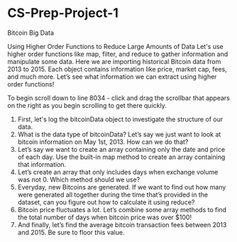 # CS-Prep-Project-1
Bitcoin Big Data

Using Higher Order Functions to Reduce Large Amounts of Data
Let's use higher order functions like map, filter, and reduce to gather information and manipulate some data. Here we are importing historical Bitcoin data from 2013 to 2015. Each object contains information like price, market cap, fees, and much more. Let’s see what information we can extract using higher order functions!

To begin scroll down to line 8034 - click and drag the scrollbar that appears on the right as you begin scrolling to get there quickly.

1. First, let's log the bitcoinData object to investigate the structure of our data.
2. What is the data type of bitcoinData? Let’s say we just want to look at bitcoin information on May 1st, 2013. How can we do that?
3. Let’s say we want to create an array containing only the date and price of each day. Use the built-in map method to create an array containing that information.
4. Let’s create an array that only includes days when exchange volume was not 0. Which method should we use?
5. Everyday, new Bitcoins are generated. If we want to find out how many were generated all together during the time that’s provided in the dataset, can you figure out how to calculate it using reduce?
6. Bitcoin price fluctuates a lot. Let’s combine some array methods to find the total number of days when bitcoin price was over $100!
7. And finally, let’s find the average bitcoin transaction fees between 2013 and 2015. Be sure to floor this value.
